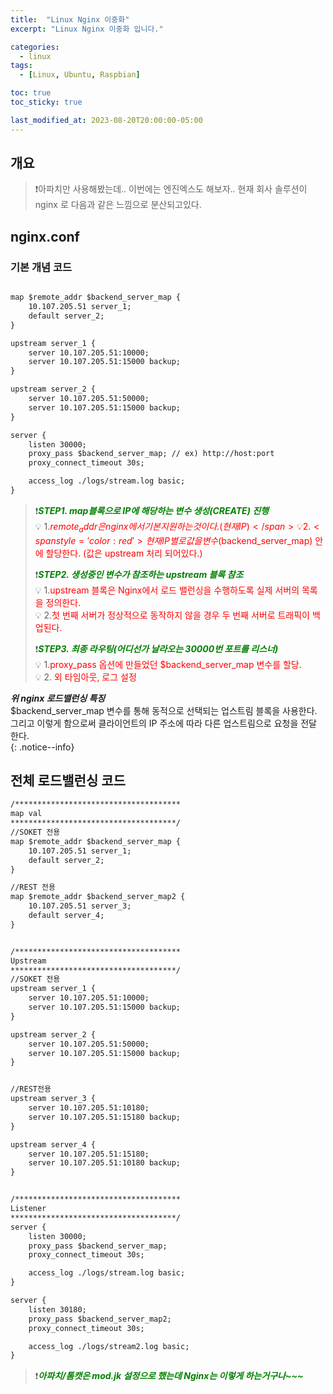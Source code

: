 ```yaml
---
title:  "Linux Nginx 이중화"
excerpt: "Linux Nginx 이중화 입니다."

categories:
  - linux
tags:
  - [Linux, Ubuntu, Raspbian]

toc: true
toc_sticky: true

last_modified_at: 2023-08-20T20:00:00-05:00
---
```


## 개요
> ❗아파치만 사용해봤는데.. 이번에는 엔진엑스도 해보자.. 현재 회사 솔루션이 nginx 로 다음과 같은 느낌으로 분산되고있다.  



## nginx.conf
### 기본 개념 코드
```jsp

map $remote_addr $backend_server_map {
	10.107.205.51 server_1;
	default server_2;
}

upstream server_1 {
	server 10.107.205.51:10000;
	server 10.107.205.51:15000 backup;
}

upstream server_2 {
	server 10.107.205.51:50000;
	server 10.107.205.51:15000 backup;
}

server {
    listen 30000;
    proxy_pass $backend_server_map; // ex) http://host:port
    proxy_connect_timeout 30s;

	access_log ./logs/stream.log basic;
}

```
  
  
> ❗<span style='color:green'>***STEP1. map블록으로 IP에 해당하는 변수 생성(CREATE) 진행***</span>  
> 💡 1.<span style='color:red'>$remote_addr 은 nginx에서 기본지원하는 것이다. (현재IP)</span>  
> 💡 2.<span style='color:red'>현재IP 별로 값을 변수($backend_server_map) 안에 할당한다. (값은 upstream 처리 되어있다.)</span>    
>   
> ❗<span style='color:green'>***STEP2. 생성중인 변수가 참조하는 upstream 블록 참조***</span>  
> 💡 1.<span style='color:red'>upstream 블록은 Nginx에서 로드 밸런싱을 수행하도록 실제 서버의 목록을 정의한다.</span>  
> 💡 2.<span style='color:red'>첫 번째 서버가 정상적으로 동작하지 않을 경우 두 번째 서버로 트래픽이 백업된다.</span>  
>   
> ❗<span style='color:green'>***STEP3. 최종 라우팅(어디선가 날라오는 30000번 포트를 리스너)***</span>  
> 💡 1.<span style='color:red'>proxy_pass 옵션에 만들었던 $backend_server_map 변수를 할당.</span>  
> 💡 2.<span style='color:red'> 외 타임아웃, 로그 설정</span>  
  
***위 nginx 로드밸런싱 특징***  
$backend_server_map 변수를 통해 동적으로 선택되는 업스트림 블록을 사용한다. 그리고 이렇게 함으로써 클라이언트의 IP 주소에 따라 다른 업스트림으로 요청을 전달 한다.  
{: .notice--info}
  

## 전체 로드밸런싱 코드
```jsp
/*************************************
map val
*************************************/
//SOKET 전용
map $remote_addr $backend_server_map {
	10.107.205.51 server_1;
	default server_2;
}

//REST 전용
map $remote_addr $backend_server_map2 {
	10.107.205.51 server_3;
	default server_4;
}


/*************************************
Upstream 
*************************************/
//SOKET 전용
upstream server_1 {
	server 10.107.205.51:10000;
	server 10.107.205.51:15000 backup;
}

upstream server_2 {
	server 10.107.205.51:50000;
	server 10.107.205.51:15000 backup;
}


//REST전용
upstream server_3 {
	server 10.107.205.51:10180;
	server 10.107.205.51:15180 backup;
}

upstream server_4 {
	server 10.107.205.51:15180;
	server 10.107.205.51:10180 backup;
}


/*************************************
Listener 
*************************************/
server {
    listen 30000;
    proxy_pass $backend_server_map;
    proxy_connect_timeout 30s;

	access_log ./logs/stream.log basic;
}

server {
    listen 30180;
    proxy_pass $backend_server_map2;
    proxy_connect_timeout 30s;

	access_log ./logs/stream2.log basic;
}

```
  
  
> ❗<span style='color:green'>***아파치/톰캣은 mod.jk 설정으로 했는데 Nginx는 이렇게 하는거구나~~~***</span>  
